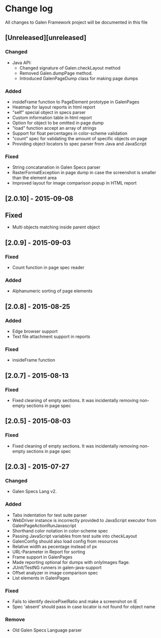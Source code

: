 # Change log
All changes to Galen Framework project will be documented in this file

## [Unreleased][unreleased]
### Changed
- Java API:
    - Changed signature of Galen.checkLayout method
    - Removed Galen.dumpPage method.
    - Introduced GalenPageDump class for making page dumps

### Added
- insideFrame function to PageElement prototype in GalenPages
- Heatmap for layout reports in html report
- "self" special object in specs parser
- Custom information table in html report
- Option for object to be omitted in page dump
- "load" function accept an array of strings
- Support for float percentages in color-scheme validation
- "count" spec for validating the amount of specific objects on page
- Providing object locators to spec parser from Java and JavaScript

### Fixed
- String concatanation in Galen Specs parser
- RasterFormatException in page dump in case the screenshot is smaller than the element area 
- Improved layout for image comparison popup in HTML report




## [2.0.10] - 2015-09-08
## Fixed
- Multi objects matching inside parent object



## [2.0.9] - 2015-09-03
### Fixed
- Count function in page spec reader 

### Added 
- Alphanumeric sorting of page elements



## [2.0.8] - 2015-08-25
### Added
- Edge browser support
- Text file attachment support in reports

### Fixed
- insideFrame function



## [2.0.7] - 2015-08-13
### Fixed
- Fixed cleaning of empty sections. It was incidentally removing non-empty sections in page spec



## [2.0.5] - 2015-08-03
### Fixed
- Fixed cleaning of empty sections. It was incidentally removing non-empty sections in page spec



## [2.0.3] - 2015-07-27
### Changed
- Galen Specs Lang v2.

### Added
- Tabs indentation for test suite parser
- WebDriver instance is incorrectly provided to JavaScript executor from GalenPageActionRunJavascript 
- Shorthand color notation in color-scheme spec
- Passing JavaScript variables from test suite into checkLayout 
- GalenConfig should also load config from resources
- Relative width as pecentage instead of px
- URL-Parameter in Report for sorting
- Frame support in GalenPages
- Made reporting optional for dumps with onlyImages flage.
- JUnit/TestNG runners in galen-java-support
- Offset analyzer in image comparison spec
- List elements in GalenPages

### Fixed
- Fails to identify devicePixelRatio and make a screenshot on IE
- Spec 'absent' should pass in case locator is not found for object name


### Remove
- Old Galen Specs Language parser

